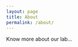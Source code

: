 ```yaml
---
layout: page
title: About
permalink: /about/
---
```


Know more about our lab...


<br>
<br>
<br>
<br>
<br>